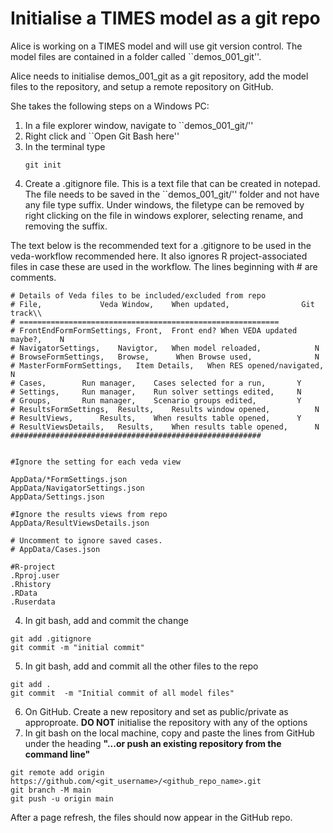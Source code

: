 # Initialise a TIMES model as a git repo

Alice is working on a TIMES model and will use git version control. The model files are contained in a folder called ``demos_001_git''.

Alice needs to initialise demos_001_git as a git repository, add the model files to the repository, and setup a remote repository on GitHub.

She takes the following steps on a Windows PC:

1. In a file explorer window, navigate to ``demos_001_git/''
2. Right click and ``Open Git Bash here''
2. In the terminal type
     ```
     git init
     ```
3. Create a .gitignore file. This is a text file that can be created in notepad. The file needs to be saved in the ``demos_001_git/'' folder and not have any file type suffix. Under windows, the filetype can be removed by right clicking on the file in windows explorer, selecting rename, and removing the suffix.

The text below is the recommended text for a .gitignore to be used in the veda-workflow recommended here. It also ignores R project-associated files in case these are used in the workflow. The lines beginning with # are comments.

```
# Details of Veda files to be included/excluded from repo
# File,           	Veda Window, 	When updated, 	             Git track\\
# ==========================================================
# FrontEndFormFormSettings,	Front,	Front end? When VEDA updated maybe?,	N
# NavigatorSettings,	Navigtor,	When model reloaded,	 		N
# BrowseFormSettings,	Browse,	     When Browse used,				N
# MasterFormFormSettings,	Item Details,	When RES opened/navigated,	N
# Cases,		Run manager,	Cases selected for a run,		Y
# Settings,		Run manager,	Run solver settings edited,		N
# Groups, 		Run manager,	Scenario groups edited,			Y
# ResultsFormSettings, 	Results,	Results window opened,			N
# ResultViews, 		Results,	When results table opened,		Y
# ResultViewsDetails,	Results,	When results table opened, 		N
########################################################


#Ignore the setting for each veda view

AppData/*FormSettings.json
AppData/NavigatorSettings.json
AppData/Settings.json

#Ignore the results views from repo
AppData/ResultViewsDetails.json  

# Uncomment to ignore saved cases.
# AppData/Cases.json

#R-project 
.Rproj.user
.Rhistory
.RData
.Ruserdata
```

4. In git bash, add and commit the change
```
git add .gitignore
git commit -m "initial commit"
```

5. In git bash, add and commit all the other files to the repo
```
git add .
git commit  -m "Initial commit of all model files"
```

6. On GitHub. Create a new repository and set as public/private as approproate. **DO NOT** initialise the repository with any of the options
7. In git bash on the local machine, copy and paste the lines from GitHub under the heading **"...or push an existing repository from the command line"**
```
git remote add origin https://github.com/<git_username>/<github_repo_name>.git
git branch -M main
git push -u origin main
```

After a page refresh, the files should now appear in the GitHub repo.


